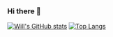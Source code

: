 ### Hi there 👋

[![Will's GitHub stats](https://github-readme-stats.vercel.app/api?username=willjw3&show_icons=true)](https://github.com/willjw3/github-readme-stats)
[![Top Langs](https://github-readme-stats.vercel.app/api/top-langs/?username=willjw3&layout=compact)](https://github.com/willjw3/github-readme-stats)

<!--
**willjw3/willjw3** is a ✨ _special_ ✨ repository because its `README.md` (this file) appears on your GitHub profile.

Here are some ideas to get you started:

- 🔭 I’m currently working on ...
- 🌱 I’m currently learning ...
- 👯 I’m looking to collaborate on ...
- 🤔 I’m looking for help with ...
- 💬 Ask me about ...
- 📫 How to reach me: ...
- 😄 Pronouns: ...
- ⚡ Fun fact: ...
-->
